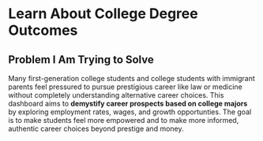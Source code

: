# Learn About College Degree Outcomes

## Problem I Am Trying to Solve

Many first-generation college students and college students with immigrant parents feel pressured to pursue prestigious career like law or medicine without completely understanding alternative career choices. This dashboard aims to **demystify career prospects based on college majors** by exploring employment rates, wages, and growth opportunties. The goal is to make students feel more empowered and to make more informed, authentic career choices beyond prestige and money. 

